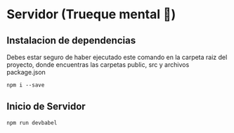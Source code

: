 # Servidor (Trueque mental 🧠)
## Instalacion de dependencias

 Debes estar seguro de haber ejecutado este comando en la carpeta raiz del proyecto, donde encuentras las carpetas public, src y archivos package.json
```
npm i --save 
```
## Inicio de Servidor
```
npm run devbabel
```
